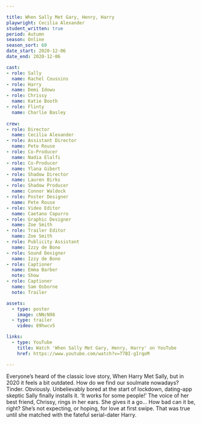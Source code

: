 ```yaml
---

title: When Sally Met Gary, Henry, Harry
playwright: Cecilia Alexander
student_written: true
period: Autumn
season: Online
season_sort: 60
date_start: 2020-12-06
date_end: 2020-12-06

cast:
- role: Sally
  name: Rachel Coussins
- role: Harry
  name: Demi Idowu
- role: Chrissy
  name: Katie Booth
- role: Flinty
  name: Charlie Basley
  
crew:
- role: Director
  name: Cecilia Alexander
- role: Assistant Director 
  name: Pete Rouse
- role: Co-Producer
  name: Nadia Elalfi
- role: Co-Producer
  name: Ylana Gibert
- role: Shadow Director
  name: Lauren Birks
- role: Shadow Producer
  name: Connor Waldock
- role: Poster Designer
  name: Pete Rouse
- role: Video Editor
  name: Caetano Capurro
- role: Graphic Designer
  name: Zoe Smith
- role: Trailer Editor
  name: Zoe Smith
- role: Publicity Assistant 
  name: Izzy de Bono
- role: Sound Designer 
  name: Izzy de Bono
- role: Captioner 
  name: Emma Barber
  note: Show
- role: Captioner
  name: Sam Osborne
  note: Trailer

assets:
  - type: poster
    image: cNNcN98
  - type: trailer
    video: 89hwcv5

links: 
  - type: YouTube 
    title: Watch 'When Sally Met Gary, Henry, Harry' on YouTube
    href: https://www.youtube.com/watch?v=T7BI-gIrqoM

---
```


Everyone’s heard of the classic love story, When Harry Met Sally, but in 2020 it feels a bit outdated. How do we find our soulmate nowadays? Tinder. Obviously. Unbelievably bored at the start of lockdown, dating-app skeptic Sally finally installs it. ‘It works for some people!’ The voice of her best friend, Chrissy, rings in her ears. She gives it a go… How bad can it be, right? She’s not expecting, or hoping, for love at first swipe. That was true until she matched with the fateful serial-dater Harry.

